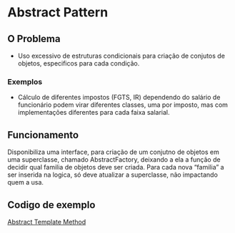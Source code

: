 # Abstract Pattern

## O Problema
- Uso excessivo de estruturas condicionais para criação de conjutos de objetos, especificos para cada condição.

### Exemplos
- Cálculo de diferentes impostos (FGTS, IR) dependendo do salário de funcionário podem virar diferentes classes, uma por imposto, mas com implementações diferentes para cada faixa salarial.

## Funcionamento

Disponibiliza uma interface, para criação de um conjutno de objetos em uma superclasse, chamado AbstractFactory, deixando a ela a função de decidir qual familia de objetos deve ser criada.  Para cada nova “familia” a ser inserida na logica, só deve atualizar a superclasse, não impactando quem a usa.

## Codigo de exemplo

[Abstract Template Method](https://github.com/AlanEdward19/AbtractFactory)